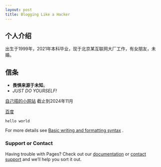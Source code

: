 ```yaml
---
layout: post
title: Blogging Like a Hacker
---
```


## 个人介绍

出生于1999年，2021年本科毕业，现于北京某互联网大厂工作，有女朋友，未婚。

## 信条

- **畏惧来源于未知**。
- _JUST DO YOURSELF!_

[自己搭的小网站](http://60.205.126.60:8080/) 截止到2024年11月


[百度](https://www.baidu.com)

`
hello world
`

For more details
see [Basic writing and formatting syntax](https://docs.github.com/en/github/writing-on-github/getting-started-with-writing-and-formatting-on-github/basic-writing-and-formatting-syntax)
.
### Support or Contact

Having trouble with Pages? Check out our [documentation](https://docs.github.com/categories/github-pages-basics/) or [contact support](https://support.github.com/contact) and we’ll help you sort it out.
